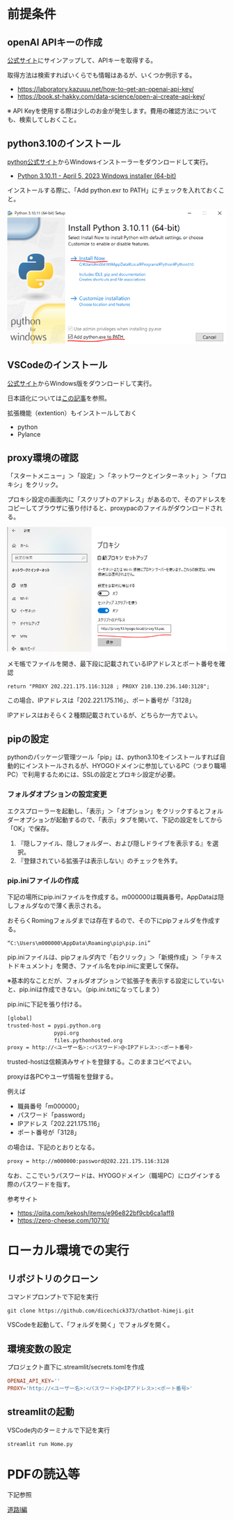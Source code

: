 # 前提条件

## openAI APIキーの作成

[公式サイト](https://openai.com/blog/openai-api)にサインアップして、APIキーを取得する。

取得方法は検索すればいくらでも情報はあるが、いくつか例示する。

- https://laboratory.kazuuu.net/how-to-get-an-openai-api-key/
- https://book.st-hakky.com/data-science/open-ai-create-api-key/

※ API Keyを使用する際は少しのお金が発生します。費用の確認方法についても、検索してしおくこと。

## python3.10のインストール

[python公式サイト](https://www.python.org/downloads/windows/)からWindowsインストーラーをダウンロードして実行。

- [Python 3.10.11 - April 5, 2023 Windows installer (64-bit)](https://www.python.org/ftp/python/3.10.11/python-3.10.11-amd64.exe)

インストールする際に、「Add python.exr to PATH」にチェックを入れておくこと。

![pythonインストール画面](img/python_install.PNG)

## VSCodeのインストール

[公式サイト](https://code.visualstudio.com/download)からWindows版をダウンロードして実行。

日本語化については[この記事](https://www.javadrive.jp/vscode/install/index4.html)を参照。

拡張機能（extention）もインストールしておく

- python
- Pylance

## proxy環境の確認

「スタートメニュー」＞「設定」＞「ネットワークとインターネット」＞「プロキシ」をクリック。

プロキシ設定の画面内に「スクリプトのアドレス」があるので、そのアドレスをコピーしてブラウザに張り付けると、proxypacのファイルがダウンロードされる。

![スクリプトのアドレス](img/proxy_01.PNG)

メモ帳でファイルを開き、最下段に記載されているIPアドレスとポート番号を確認

```
return "PROXY 202.221.175.116:3128 ; PROXY 210.130.236.140:3128";
```

この場合、IPアドレスは「202.221.175.116」、ポート番号が「3128」

IPアドレスはおそらく２種類記載されているが、どちらか一方でよい。

## pipの設定

pythonのパッケージ管理ツール「pip」は、python3.10をインストールすれば自動的にインストールされるが、HYOGOドメインに参加しているPC（つまり職場PC）で利用するためには、SSLの設定とプロキシ設定が必要。

### フォルダオプションの設定変更

エクスプローラーを起動し、「表示」＞「オプション」をクリックするとフォルダーオプションが起動するので、「表示」タブを開いて、下記の設定をしてから「OK」で保存。

1. 『隠しファイル、隠しフォルダー、および隠しドライブを表示する』を選択。
2. 『登録されている拡張子は表示しない』のチェックを外す。

### pip.iniファイルの作成

下記の場所にpip.iniファイルを作成する。m000000は職員番号。AppDataは隠しフォルダなので薄く表示される。

おそらくRomingフォルダまでは存在するので、その下にpipフォルダを作成する。

```
“C:\Users\m000000\AppData\Roaming\pip\pip.ini”
```

pip.iniファイルは、pipフォルダ内で「右クリック」＞「新規作成」＞「テキストドキュメント」を開き、ファイル名をpip.iniに変更して保存。

※基本的なことだが、フォルダオプションで拡張子を表示する設定にしていないと、pip.iniは作成できない。（pip.ini.txtになってしまう）

pip.iniに下記を張り付ける。

```bash
[global]
trusted-host = pypi.python.org
               pypi.org
               files.pythonhosted.org
proxy = http://<ユーザー名>:<パスワード>@<IPアドレス>:<ポート番号>
```
trusted-hostは信頼済みサイトを登録する。このままコピペでよい。

proxyは各PCやユーザ情報を登録する。

例えば

- 職員番号「m000000」
- パスワード「password」
- IPアドレス「202.221.175.116」
- ポート番号が「3128」

の場合は、下記のとおりとなる。

```bash
proxy = http://m000000:password@202.221.175.116:3128
```

なお、ここでいうパスワードは、HYOGOドメイン（職場PC）にログインする際のパスワードを指す。

参考サイト
- https://qiita.com/kekosh/items/e96e822bf9cb6ca1aff8
- https://zero-cheese.com/10710/


# ローカル環境での実行

## リポジトリのクローン

コマンドプロンプトで下記を実行

```
git clone https://github.com/dicechick373/chatbot-himeji.git
```

VSCodeを起動して、「フォルダを開く」でフォルダを開く。


## 環境変数の設定

プロジェクト直下に.streamlit/secrets.tomlを作成

```toml
OPENAI_API_KEY=''
PROXY='http://<ユーザー名>:<パスワード>@<IPアドレス>:<ポート番号>'

```

## streamlitの起動

VSCode内のターミナルで下記を実行

```bash
streamlit run Home.py
```

# PDFの読込等

下記参照

[道路Ⅰ編](https://github.com/dicechick373/chatbot-himeji/blob/main/static/%E5%9C%9F%E6%9C%A8%E6%8A%80%E8%A1%93%E7%AE%A1%E7%90%86%E8%A6%8F%E7%A8%8B%E9%9B%86/%E9%81%93%E8%B7%AF%EF%BC%91%E7%B7%A8/README.md)
